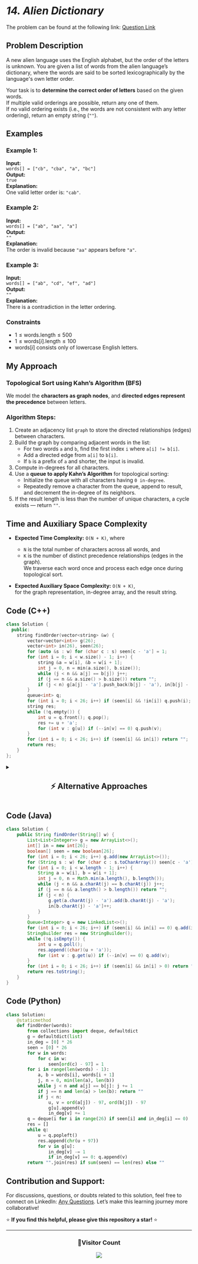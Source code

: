 # _14. Alien Dictionary_

The problem can be found at the following link: [Question Link](https://www.geeksforgeeks.org/problems/alien-dictionary/1)

## **Problem Description**

A new alien language uses the English alphabet, but the order of the letters is unknown. You are given a list of words from the alien language’s dictionary, where the words are said to be sorted lexicographically by the language's own letter order.

Your task is to **determine the correct order of letters** based on the given words.  
If multiple valid orderings are possible, return any one of them.  
If no valid ordering exists (i.e., the words are not consistent with any letter ordering), return an empty string (`""`).

## **Examples**

### **Example 1:**

**Input:**  
`words[] = ["cb", "cba", "a", "bc"]`  
**Output:**  
`true`  
**Explanation:**  
One valid letter order is: `"cab"`.

### **Example 2:**

**Input:**  
`words[] = ["ab", "aa", "a"]`  
**Output:**  
`""`  
**Explanation:**  
The order is invalid because `"aa"` appears before `"a"`.

### **Example 3:**

**Input:**  
`words[] = ["ab", "cd", "ef", "ad"]`  
**Output:**  
`""`  
**Explanation:**  
There is a contradiction in the letter ordering.

### **Constraints**

- $1 \leq \text{words.length} \leq 500$
- $1 \leq \text{words}[i].\text{length} \leq 100$
- $\text{words}[i]$ consists only of lowercase English letters.

## **My Approach**

### **Topological Sort using Kahn’s Algorithm (BFS)**

We model the **characters as graph nodes**, and **directed edges represent the precedence** between letters.

### **Algorithm Steps**:

1. Create an adjacency list `graph` to store the directed relationships (edges) between characters.
2. Build the graph by comparing adjacent words in the list:
   - For two words `a` and `b`, find the first index `i` where `a[i] != b[i]`.
   - Add a directed edge from `a[i]` to `b[i]`.
   - If `b` is a prefix of `a` and shorter, the input is invalid.
3. Compute in-degrees for all characters.
4. Use a **queue to apply Kahn’s Algorithm** for topological sorting:
   - Initialize the queue with all characters having `0 in-degree`.
   - Repeatedly remove a character from the queue, append to result, and decrement the in-degree of its neighbors.
5. If the result length is less than the number of unique characters, a cycle exists — return `""`.

## **Time and Auxiliary Space Complexity**

- **Expected Time Complexity:** `O(N + K)`, where

  - `N` is the total number of characters across all words, and
  - `K` is the number of distinct precedence relationships (edges in the graph).  
    We traverse each word once and process each edge once during topological sort.

- **Expected Auxiliary Space Complexity:** `O(N + K)`,  
  for the graph representation, in-degree array, and the result string.

## **Code (C++)**

```cpp
class Solution {
  public:
    string findOrder(vector<string> &w) {
        vector<vector<int>> g(26);
        vector<int> in(26), seen(26);
        for (auto &s : w) for (char c : s) seen[c - 'a'] = 1;
        for (int i = 0; i < w.size() - 1; i++) {
            string &a = w[i], &b = w[i + 1];
            int j = 0, n = min(a.size(), b.size());
            while (j < n && a[j] == b[j]) j++;
            if (j == n && a.size() > b.size()) return "";
            if (j < n) g[a[j] - 'a'].push_back(b[j] - 'a'), in[b[j] - 'a']++;
        }
        queue<int> q;
        for (int i = 0; i < 26; i++) if (seen[i] && !in[i]) q.push(i);
        string res;
        while (!q.empty()) {
            int u = q.front(); q.pop();
            res += u + 'a';
            for (int v : g[u]) if (--in[v] == 0) q.push(v);
        }
        for (int i = 0; i < 26; i++) if (seen[i] && in[i]) return "";
        return res;
    }
};
```

<details>
<summary><h2 align="center">⚡ Alternative Approaches</h2></summary>

## 📊 **2️⃣ DFS-Based Topological Sort (Recursive)**

### **Algorithm Steps:**

1. Build a character graph as in Kahn’s algorithm.
2. Use DFS to visit unvisited characters.
3. On post-visit, add the character to a result list.
4. Reverse the result to get the alien dictionary order.
5. Detect cycles using a visiting state array.

```cpp
// ✅ C++ Code (Recursive DFS)
class Solution {
    bool dfs(int u, vector<vector<int>> &g, vector<int> &vis, string &res) {
        vis[u] = 1;
        for (int v : g[u]) {
            if (vis[v] == 1) return false;
            if (vis[v] == 0 && !dfs(v, g, vis, res)) return false;
        }
        vis[u] = 2;
        res += (char)(u + 'a');
        return true;
    }
public:
    string findOrder(vector<string> &words) {
        vector<vector<int>> g(26);
        vector<int> seen(26);
        for (auto &w : words)
            for (char c : w) seen[c - 'a'] = 1;
        for (int i = 0; i < words.size() - 1; i++) {
            string &a = words[i], &b = words[i + 1];
            int j = 0, n = min(a.size(), b.size());
            while (j < n && a[j] == b[j]) j++;
            if (j == n && a.size() > b.size()) return "";
            if (j < n) g[a[j] - 'a'].push_back(b[j] - 'a');
        }
        vector<int> vis(26, 0);
        string res;
        for (int i = 0; i < 26; i++)
            if (seen[i] && vis[i] == 0 && !dfs(i, g, vis, res)) return "";
        reverse(res.begin(), res.end());
        return res;
    }
};
```

#### 📝 **Complexity Analysis:**

- **Time Complexity:** `O(N + K)`
- **Space Complexity:** `O(N + K)`

#### ✅ **Why This Approach?**

It uses post-order DFS with cycle detection to build the order naturally and efficiently in recursive style.

### 🆚 **Comparison of Approaches**

| **Approach**               | ⏱️ Time Complexity | 🗂️ Space Complexity | ✅ Pros                          | ⚠️ Cons                                |
| -------------------------- | ------------------ | ------------------- | -------------------------------- | -------------------------------------- |
| Kahn’s Algorithm (BFS)     | 🟢 `O(N + K)`      | 🟢 `O(N + K)`       | Detects cycles easily, iterative | More verbose for simple problems       |
| DFS-Based Topological Sort | 🟢 `O(N + K)`      | 🟢 `O(N + K)`       | Simple logic, natural ordering   | Stack overflow possible on deep graphs |

- `N`: Total number of characters processed
- `K`: Total number of unique precedence relationships (edges in the graph)

✅ **Best Choice?**

- Use **Kahn’s Algorithm** when you need iterative processing and cycle detection.
- Use **DFS (Recursive)** for a more elegant solution when input depth is manageable.

</details>

## **Code (Java)**

```java
class Solution {
    public String findOrder(String[] w) {
        List<List<Integer>> g = new ArrayList<>();
        int[] in = new int[26];
        boolean[] seen = new boolean[26];
        for (int i = 0; i < 26; i++) g.add(new ArrayList<>());
        for (String s : w) for (char c : s.toCharArray()) seen[c - 'a'] = true;
        for (int i = 0; i < w.length - 1; i++) {
            String a = w[i], b = w[i + 1];
            int j = 0, n = Math.min(a.length(), b.length());
            while (j < n && a.charAt(j) == b.charAt(j)) j++;
            if (j == n && a.length() > b.length()) return "";
            if (j < n) {
                g.get(a.charAt(j) - 'a').add(b.charAt(j) - 'a');
                in[b.charAt(j) - 'a']++;
            }
        }
        Queue<Integer> q = new LinkedList<>();
        for (int i = 0; i < 26; i++) if (seen[i] && in[i] == 0) q.add(i);
        StringBuilder res = new StringBuilder();
        while (!q.isEmpty()) {
            int u = q.poll();
            res.append((char)(u + 'a'));
            for (int v : g.get(u)) if (--in[v] == 0) q.add(v);
        }
        for (int i = 0; i < 26; i++) if (seen[i] && in[i] > 0) return "";
        return res.toString();
    }
}
```

## **Code (Python)**

```python
class Solution:
    @staticmethod
    def findOrder(words):
        from collections import deque, defaultdict
        g = defaultdict(list)
        in_deg = [0] * 26
        seen = [0] * 26
        for w in words:
            for c in w:
                seen[ord(c) - 97] = 1
        for i in range(len(words) - 1):
            a, b = words[i], words[i + 1]
            j, n = 0, min(len(a), len(b))
            while j < n and a[j] == b[j]: j += 1
            if j == n and len(a) > len(b): return ""
            if j < n:
                u, v = ord(a[j]) - 97, ord(b[j]) - 97
                g[u].append(v)
                in_deg[v] += 1
        q = deque(i for i in range(26) if seen[i] and in_deg[i] == 0)
        res = []
        while q:
            u = q.popleft()
            res.append(chr(u + 97))
            for v in g[u]:
                in_deg[v] -= 1
                if in_deg[v] == 0: q.append(v)
        return "".join(res) if sum(seen) == len(res) else ""
```

## **Contribution and Support:**

For discussions, questions, or doubts related to this solution, feel free to connect on LinkedIn: [Any Questions](https://www.linkedin.com/in/patel-hetkumar-sandipbhai-8b110525a/). Let’s make this learning journey more collaborative!

⭐ **If you find this helpful, please give this repository a star!** ⭐

---

<div align="center">
  <h3><b>📍Visitor Count</b></h3>
</div>

<p align="center">
  <img src="https://visitor-badge.laobi.icu/badge?page_id=Hunterdii.GeeksforGeeks-POTD" />
</p>

